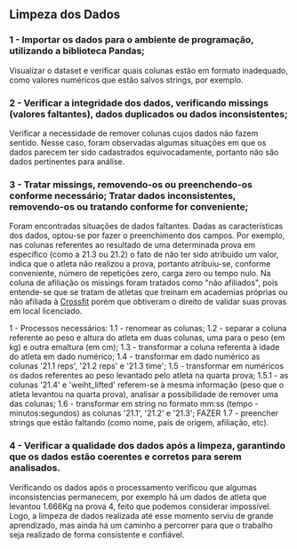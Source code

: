 ## Limpeza dos Dados

### 1 - Importar os dados para o ambiente de programação, utilizando a biblioteca Pandas;
Visualizar o dataset e verificar quais colunas estão em formato inadequado, como valores numéricos que estão salvos strings, por exemplo.

### 2 - Verificar a integridade dos dados, verificando missings (valores faltantes), dados duplicados ou dados inconsistentes; 
Verificar a necessidade de remover colunas cujos dados não fazem sentido.
Nesse caso, foram observadas algumas situações em que os dados parecem ter sido cadastrados equivocadamente, portanto não são dados pertinentes para análise.

### 3 - Tratar missings, removendo-os ou preenchendo-os conforme necessário; Tratar dados inconsistentes, removendo-os ou tratando conforme for conveniente;
Foram encontradas situações de dados faltantes. Dadas as características dos dados, optou-se por fazer o preenchimento dos campos.
Por exemplo, nas colunas referentes ao resultado de uma determinada prova em específico (como a 21.3 ou 21.2) o fato de não ter sido atribuído um valor, indica que o atleta não realizou a prova, portanto atribuiu-se, conforme conveniente, número de repetições zero, carga zero ou tempo nulo.
Na coluna de afiliação os missings foram tratados como "não afiliados", pois entende-se que se tratam de atletas que treinam em academias próprias ou não afiliada à <a href="https://www.crossfit.com/" target="_blank">Crossfit</a> porém que obtiveram o direito de validar suas provas em local licenciado.

1 - Processos necessários:
1.1 - renomear as colunas;
1.2 - separar a coluna referente ao peso e altura do atleta em duas colunas, uma para o peso (em kg) e outra emaltura (em cm);
1.3 - transformar a coluna referenta à idade do atleta em dado numérico;
1.4 - transformar em dado numérico as colunas '21.1 reps', '21.2 reps' e '21.3 time';
1.5 - transformar em numéricos os dados referentes ao peso levantado pelo atleta na quarta prova;
1.5.1 - as colunas '21.4' e 'weiht_lifted' referem-se à mesma informação (peso que o atleta levantou na quarta prova), analisar a possibilidade de remover uma das colunas;
1.6 - transformar em string no formato mm:ss (tempo - minutos:segundos) as colunas '21.1', '21.2' e '21.3';
FAZER 1.7 - preencher strings que estão faltando (como nome, país de origem, afiliação, etc).

### 4 - Verificar a qualidade dos dados após a limpeza, garantindo que os dados estão coerentes e corretos para serem analisados.
Verificando os dados após o processamento verificou que algumas inconsistencias permanecem, por exemplo há um dados de atleta que levantou 1.666Kg na prova 4, feito que podemos considerar impossível. Logo, a limpeza de dados realizada até esse momento serviu de grande aprendizado, mas ainda há um caminho a percorrer para que o trabalho seja realizado de forma consistente e confiável.